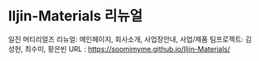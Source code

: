 # Iljin-Materials 리뉴얼

일진 머티리얼즈 리뉴얼: 메인페이지, 회사소개, 사업장안내, 사업/제품
팀프로젝트: 김성헌, 최수미, 황은빈
URL : https://soomimyme.github.io/Iljin-Materials/
